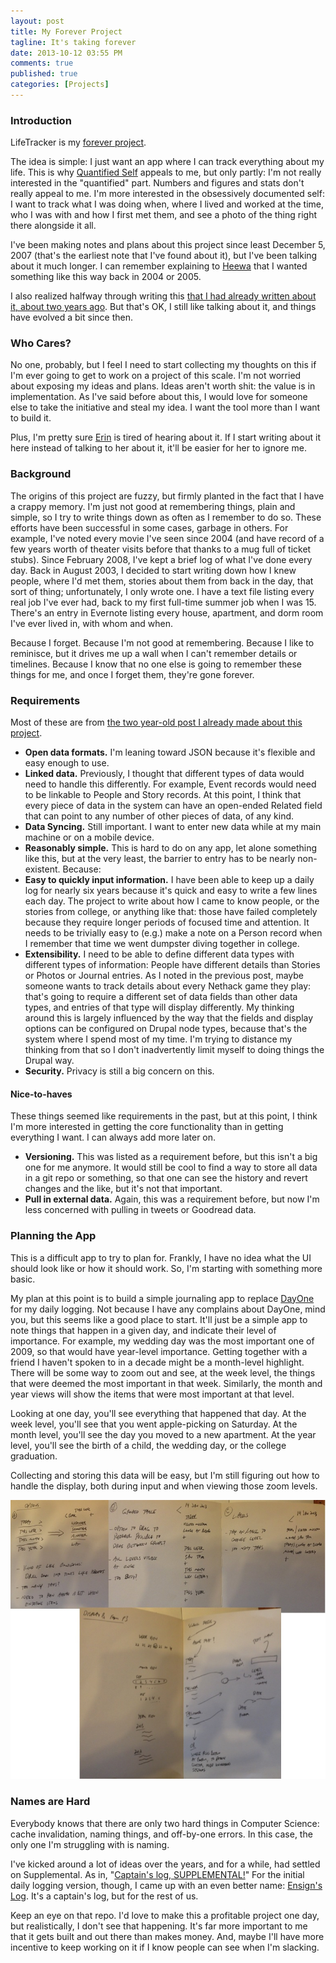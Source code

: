 ```yaml
---
layout: post
title: My Forever Project
tagline: It's taking forever
date: 2013-10-12 03:55 PM
comments: true
published: true
categories: [Projects]
---
```

### Introduction
LifeTracker is my [forever project](http://jwb.io/20130122-the-joys-of-having-a-forever-project.html).

The idea is simple: I just want an app where I can track everything about my life. This is why [Quantified Self](http://quantifiedself.com) appeals to me, but only partly: I'm not really interested in the "quantified" part. Numbers and figures and stats don't really appeal to me. I'm more interested in the obsessively documented self: I want to track what I was doing when, where I lived and worked at the time, who I was with and how I first met them, and see a photo of the thing right there alongside it all.

I've been making notes and plans about this project since least December 5, 2007 (that's the earliest note that I've found about it), but I've been talking about it much longer. I can remember explaining to [Heewa](http://heewa.net/) that I wanted something like this way back in 2004 or 2005.

I also realized halfway through writing this [that I had already written about it, about two years ago](/2011/11/i-want-track-everything). But that's OK, I still like talking about it, and things have evolved a bit since then.

### Who Cares?
No one, probably, but I feel I need to start collecting my thoughts on this if I'm ever going to get to work on a project of this scale. I'm not worried about exposing my ideas and plans. Ideas aren't worth shit: the value is in implementation. As I've said before about this, I would love for someone else to take the initiative and steal my idea. I want the tool more than I want to build it.

Plus, I'm pretty sure [Erin](http://ebdrummond.com/) is tired of hearing about it. If I start writing about it here instead of talking to her about it, it'll be easier for her to ignore me.

### Background
The origins of this project are fuzzy, but firmly planted in the fact that I have a crappy memory. I'm just not good at remembering things, plain and simple, so I try to write things down as often as I remember to do so. These efforts have been successful in some cases, garbage in others. For example, I've noted every movie I've seen since 2004 (and have record of a few years worth of theater visits before that thanks to a mug full of ticket stubs). Since February 2008, I've kept a brief log of what I've done every day. Back in August 2003, I decided to start writing down how I knew people, where I'd met them, stories about them from back in the day, that sort of thing; unfortunately, I only wrote one. I have a text file listing every real job I've ever had, back to my first full-time summer job when I was 15. There's an entry in Evernote listing every house, apartment, and dorm room I've ever lived in, with whom and when.

Because I forget. Because I'm not good at remembering. Because I like to reminisce, but it drives me up a wall when I can't remember details or timelines. Because I know that no one else is going to remember these things for me, and once I forget them, they're gone forever.

### Requirements
Most of these are from [the two year-old post I already made about this project](/2011/11/i-want-track-everything).

* **Open data formats.** I'm leaning toward JSON because it's flexible and easy enough to use.
* **Linked data.** Previously, I thought that different types of data would need to handle this differently. For example, Event records would need to be linkable to People and Story records. At this point, I think that every piece of data in the system can have an open-ended Related field that can point to any number of other pieces of data, of any kind.
* **Data Syncing.** Still important. I want to enter new data while at my main machine or on a mobile device.
* **Reasonably simple.** This is hard to do on any app, let alone something like this, but at the very least, the barrier to entry has to be nearly non-existent. Because:
* **Easy to quickly input information.** I have been able to keep up a daily log for nearly six years because it's quick and easy to write a few lines each day. The project to write about how I came to know people, or the stories from college, or anything like that: those have failed completely because they require longer periods of focused time and attention. It needs to be trivially easy to (e.g.) make a note on a Person record when I remember that time we went dumpster diving together in college.
* **Extensibility.** I need to be able to define different data types with different types of information: People have different details than Stories or Photos or Journal entries. As I noted in the previous post, maybe someone wants to track details about every Nethack game they play: that's going to require a different set of data fields than other data types, and entries of that type will display differently. My thinking around this is largely influenced by the way that the fields and display options can be configured on Drupal node types, because that's the system where I spend most of my time. I'm trying to distance my thinking from that so I don't inadvertently limit myself to doing things the Drupal way.
* **Security.** Privacy is still a big concern on this.

#### Nice-to-haves
These things seemed like requirements in the past, but at this point, I think I'm more interested in getting the core functionality than in getting everything I want. I can always add more later on.

* **Versioning.** This was listed as a requirement before, but this isn't a big one for me anymore. It would still be cool to find a way to store all data in a git repo or something, so that one can see the history and revert changes and the like, but it's not that important.
* **Pull in external data.** Again, this was a requirement before, but now I'm less concerned with pulling in tweets or Goodread data.

### Planning the App
This is a difficult app to try to plan for. Frankly, I have no idea what the UI should look like or how it should work. So, I'm starting with something more basic.

My plan at this point is to build a simple journaling app to replace [DayOne](http://dayoneapp.com/) for my daily logging. Not because I have any complains about DayOne, mind you, but this seems like a good place to start. It'll just be a simple app to note things that happen in a given day, and indicate their level of importance. For example, my wedding day was the most important one of 2009, so that would have year-level importance. Getting together with a friend I haven't spoken to in a decade might be a month-level highlight. There will be some way to zoom out and see, at the week level, the things that were deemed the most important in that week. Similarly, the month and year views will show the items that were most important at that level.

Looking at one day, you'll see everything that happened that day. At the week level, you'll see that you went apple-picking on Saturday. At the month level, you'll see the day you moved to a new apartment. At the year level, you'll see the birth of a child, the wedding day, or the college graduation.

Collecting and storing this data will be easy, but I'm still figuring out how to handle the display, both during input and when viewing those zoom levels.

![Sketches](/files/images/lifetrackernotes-2013-10.jpg)

### Names are Hard
Everybody knows that there are only two hard things in Computer Science: cache invalidation, naming things, and off-by-one errors. In this case, the only one I'm struggling with is naming.

I've kicked around a lot of ideas over the years, and for a while, had settled on Supplemental. As in, "[Captain's log, SUPPLEMENTAL!](http://youtu.be/fbOC0uoKYtU?t=2m20s)" For the initial daily logging version, though, I came up with an even better name: [Ensign's Log](https://github.com/brockboland/EnsignsLog). It's a captain's log, but for the rest of us.

Keep an eye on that repo. I'd love to make this a profitable project one day, but realistically, I don't see that happening. It's far more important to me that it gets built and out there than makes money. And, maybe I'll have more incentive to keep working on it if I know people can see when I'm slacking.